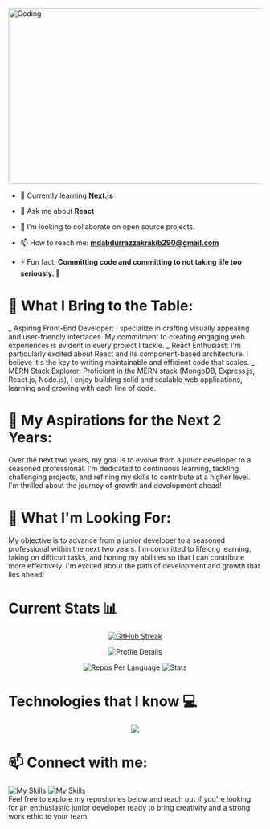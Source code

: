 <img align="center" alt="Coding" width="1280" height="350" src="https://i.ibb.co/XX79wSN/Screenshot-2023-12-09-153304.png">

- 🌱 Currently learning **Next.js**

- 💬 Ask me about **React**
- 👯 I’m looking to collaborate on open source projects.
- 📫 How to reach me: **mdabdurrazzakrakib290@gmail.com**

- ⚡ Fun fact: **Committing code and committing to not taking life too seriously. 🤪**

# 🚀 What I Bring to the Table:
_ Aspiring Front-End Developer: I specialize in crafting visually appealing and user-friendly interfaces. My commitment to creating engaging web experiences is evident in every project I tackle.
_ React Enthusiast: I'm particularly excited about React and its component-based architecture. I believe it's the key to writing maintainable and efficient code that scales.
_ MERN Stack Explorer: Proficient in the MERN stack (MongoDB, Express.js, React.js, Node.js), I enjoy building solid and scalable web applications, learning and growing with each line of code.

# 🌟 My Aspirations for the Next 2 Years:
Over the next two years, my goal is to evolve from a junior developer to a seasoned professional. I'm dedicated to continuous learning, tackling challenging projects, and refining my skills to contribute at a higher level. I'm thrilled about the journey of growth and development ahead!

# 💼 What I'm Looking For:
My objective is to advance from a junior developer to a seasoned professional within the next two years. I'm committed to lifelong learning, taking on difficult tasks, and honing my abilities so that I can contribute more effectively. I'm excited about the path of development and growth that lies ahead!

# Current Stats 📊

  <p align="center">
    <a href="https://git.io/streak-stats">
        <img src="https://github-readme-streak-stats.herokuapp.com?user=iamRazzakk&theme=yellowdark" alt="GitHub Streak">
    </a>
</p>

<p align="center">
    <img src="http://github-profile-summary-cards.vercel.app/api/cards/profile-details?username=iamRazzakk&theme=yeblu" alt="Profile Details">
</p>

<p align="center">
    <img src="http://github-profile-summary-cards.vercel.app/api/cards/repos-per-language?username=iamrazzakk&theme=yeblu" alt="Repos Per Language">
    <img src="http://github-profile-summary-cards.vercel.app/api/cards/stats?username=iamrazzakk&theme=yeblu" alt="Stats">
</p>




# Technologies that I know 💻
<p align="center">
  <a href="https://skillicons.dev">
    <img src="https://skillicons.dev/icons?i=html,css,tailwind,js,react,express,mongodb,firebase,nodejs,nextjs,git,github,vscode,figma" />
  </a>
</p>


  # 📫 Connect with me:
[![My Skills](https://skillicons.dev/icons?i=linkedin)](https://www.linkedin.com/in/razzak392/) [![My Skills](https://skillicons.dev/icons?i=twitter)](https://twitter.com/rakibt23p) <br>
Feel free to explore my repositories below and reach out if you're looking for an enthusiastic junior developer ready to bring creativity and a strong work ethic to your team.
